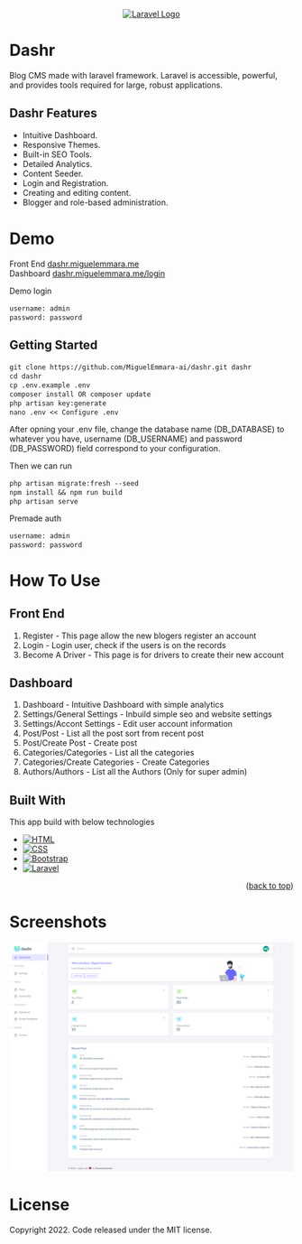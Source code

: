 <p align="center"><a href="https://laravel.com" target="_blank"><img src="https://raw.githubusercontent.com/laravel/art/master/logo-lockup/5%20SVG/2%20CMYK/1%20Full%20Color/laravel-logolockup-cmyk-red.svg" width="400" alt="Laravel Logo"></a></p>

# Dashr
Blog CMS made with laravel framework.
Laravel is accessible, powerful, and provides tools required for large, robust applications.

## Dashr Features

- Intuitive Dashboard.
- Responsive Themes.
- Built-in SEO Tools.
- Detailed Analytics.
- Content Seeder.
- Login and Registration.
- Creating and editing content.
- Blogger and role-based administration.

# Demo
Front End [dashr.miguelemmara.me](https://dashr.miguelemmara.me/)
<br>
Dashboard [dashr.miguelemmara.me/login](https://dashr.miguelemmara.me/login)

Demo login
``` 
username: admin
password: password
```

## Getting Started
```shell
git clone https://github.com/MiguelEmmara-ai/dashr.git dashr
cd dashr
cp .env.example .env
composer install OR composer update
php artisan key:generate
nano .env << Configure .env
```
After opning your .env file, change the database name (DB_DATABASE) to whatever you have, username (DB_USERNAME) and password (DB_PASSWORD) field correspond to your configuration.

Then we can run
```shell
php artisan migrate:fresh --seed
npm install && npm run build
php artisan serve
```

Premade auth
```
username: admin
password: password
```

# How To Use

## Front End
1. Register         - This page allow the new blogers register an account
2. Login            - Login user, check if the users is on the records
3. Become A Driver  - This page is for drivers to create their new account

## Dashboard
1. Dashboard                       - Intuitive Dashboard with simple analytics
2. Settings/General Settings       - Inbuild simple seo and website settings
3. Settings/Accont Settings        - Edit user account information
4. Post/Post                       - List all the post sort from recent post
5. Post/Create Post                - Create post
6. Categories/Categories           - List all the categories
7. Categories/Create Categories    - Create Categories
7. Authors/Authors                 - List all the Authors (Only for super admin)

## Built With

This app build with below technologies

* [![HTML][HTML.com]][html-url]
* [![CSS][CSS.com]][css-url]
* [![Bootstrap][Bootstrap.com]][Bootstrap-url]
* [![Laravel][Laravel.com]][Laravel-url]

<p align="right">(<a href="#readme-top">back to top</a>)</p>

# Screenshots
![Screenshot 1](https://github.com/MiguelEmmara-ai/dashr/blob/master/public/screenshots/screencapture-dashr-dashboard-2022-12-02-16_21_51.png)

# License
Copyright 2022. Code released under the MIT license.

<!-- MARKDOWN LINKS & IMAGES -->
<!-- https://www.markdownguide.org/basic-syntax/#reference-style-links -->
[HTML.com]: https://img.shields.io/badge/HTML5-E34F26?style=for-the-badge&logo=html5&logoColor=white
[html-url]: https://www.w3schools.com/html/
[CSS.com]: https://img.shields.io/badge/CSS3-1572B6?style=for-the-badge&logo=css3&logoColor=white
[css-url]: https://www.w3schools.com/css/
[Bootstrap.com]: https://img.shields.io/badge/Bootstrap-563D7C?style=for-the-badge&logo=bootstrap&logoColor=white
[Bootstrap-url]: https://getbootstrap.com
[Laravel.com]: https://img.shields.io/badge/Laravel-FF2D20?style=for-the-badge&logo=laravel&logoColor=white
[Laravel-url]: https://laravel.com
